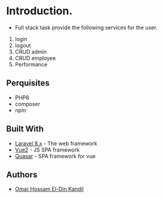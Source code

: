 # Introduction.

- Full stack task provide the following services for the user.

1. login
1. logout
1. CRUD admin
1. CRUD employee
1. Performance


## Perquisites
 
 - PHP8
 - composer
 - npm

## Built With

* [Laravel 8.x](https://laravel.com/docs/8.x) - The web framework 
* [Vue2](https://vuejs.org/) - JS SPA framework 
* [Quasar](https://quasar.dev/) -  SPA framework for vue

## Authors
* [Omar Hossam El-Din Kandil](https://github.com/OmarHossamEldin)


